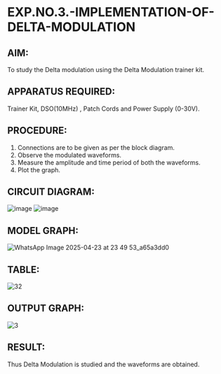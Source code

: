 # EXP.NO.3.-IMPLEMENTATION-OF-DELTA-MODULATION
  
## AIM: 
 To study the Delta modulation using the Delta Modulation trainer kit.
 
## APPARATUS REQUIRED:
Trainer Kit, DSO(10MHz) , Patch Cords and Power Supply (0-30V).

## PROCEDURE:
1.	Connections are to be given as per the block diagram. 
2.	Observe the modulated waveforms. 
3.	Measure the amplitude and time period of both the waveforms. 
4.	Plot the graph. 

## CIRCUIT DIAGRAM:
![image](https://github.com/user-attachments/assets/98f59d54-4e2e-47bc-9902-19be7e84020f)
![image](https://github.com/user-attachments/assets/c11b7413-d7d7-4656-88f4-4b093509ac07)

## MODEL GRAPH:
![WhatsApp Image 2025-04-23 at 23 49 53_a65a3dd0](https://github.com/user-attachments/assets/97ac5b85-15d1-49dd-9f5b-57d39aeebc7e)

## TABLE:
![32](https://github.com/user-attachments/assets/921c5b3b-0c47-4434-8974-e15fa8d35afc)

## OUTPUT GRAPH:
![3](https://github.com/user-attachments/assets/939e75a1-a071-468b-8e5d-3b009865c26f)

## RESULT:
Thus Delta Modulation is studied and the waveforms are obtained.
